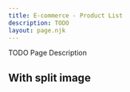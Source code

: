 ```yaml
---
title: E-commerce - Product List
description: TODO
layout: page.njk
---
```


TODO Page Description

## With split image
```html{.example}

```